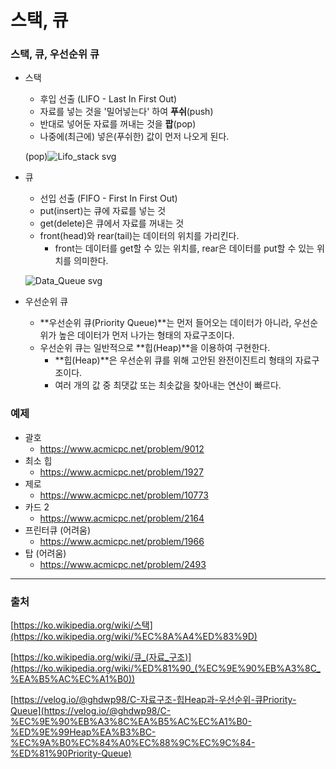 # 스택, 큐

### 스택, 큐, 우선순위 큐

- 스택
    - 후입 선출 (LIFO - Last In First Out)
    - 자료를 넣는 것을 '밀어넣는다' 하여 **푸쉬**(push)
    - 반대로 넣어둔 자료를 꺼내는 것을 **팝**(pop)
    - 나중에(최근에) 넣은(푸쉬한) 값이 먼저 나오게 된다.

  (pop)![Lifo_stack svg](https://github.com/user-attachments/assets/a524cabc-06aa-4fe3-ad11-dbc384f227c9)

- 큐
    - 선입 선출 (FIFO - First In First Out)
    - put(insert)는 큐에 자료를 넣는 것
    - get(delete)은 큐에서 자료를 꺼내는 것
    - front(head)와 rear(tail)는 데이터의 위치를 가리킨다.
        - front는 데이터를 get할 수 있는 위치를, rear은 데이터를 put할 수 있는 위치를 의미한다.

     ![Data_Queue svg](https://github.com/user-attachments/assets/07aa0389-2277-43fd-a58c-f18c3d23cd6e)
    
- 우선순위 큐
    - **우선순위 큐(Priority Queue)**는 먼저 들어오는 데이터가 아니라, 우선순위가 높은 데이터가 먼저 나가는 형태의 자료구조이다.
    - 우선순위 큐는 일반적으로 **힙(Heap)**을 이용하여 구현한다.
        - **힙(Heap)**은 우선순위 큐를 위해 고안된 완전이진트리 형태의 자료구조이다.
        - 여러 개의 값 중 최댓값 또는 최솟값을 찾아내는 연산이 빠르다.

### 예제

- 괄호
    - https://www.acmicpc.net/problem/9012
- 최소 힙
    - https://www.acmicpc.net/problem/1927
- 제로
    - https://www.acmicpc.net/problem/10773
- 카드 2
    - https://www.acmicpc.net/problem/2164
- 프린터큐 (어려움)
    - https://www.acmicpc.net/problem/1966
- 탑 (어려움)
    - https://www.acmicpc.net/problem/2493

---

### 출처

[https://ko.wikipedia.org/wiki/스택](https://ko.wikipedia.org/wiki/%EC%8A%A4%ED%83%9D)

[https://ko.wikipedia.org/wiki/큐_(자료_구조)](https://ko.wikipedia.org/wiki/%ED%81%90_(%EC%9E%90%EB%A3%8C_%EA%B5%AC%EC%A1%B0))

[https://velog.io/@ghdwp98/C-자료구조-힙Heap과-우선순위-큐Priority-Queue](https://velog.io/@ghdwp98/C-%EC%9E%90%EB%A3%8C%EA%B5%AC%EC%A1%B0-%ED%9E%99Heap%EA%B3%BC-%EC%9A%B0%EC%84%A0%EC%88%9C%EC%9C%84-%ED%81%90Priority-Queue)
